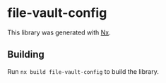 # file-vault-config

This library was generated with [Nx](https://nx.dev).

## Building

Run `nx build file-vault-config` to build the library.

